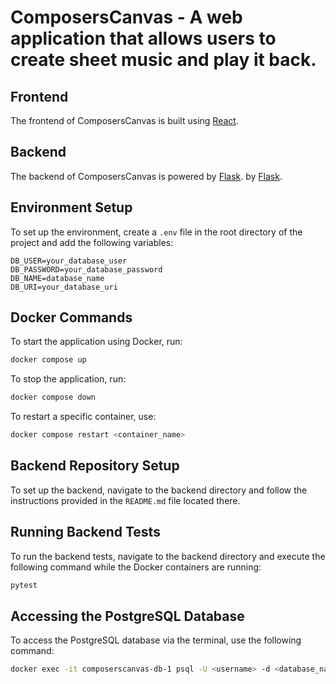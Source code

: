 # ComposersCanvas - A web application that allows users to create sheet music and play it back.
## Frontend

The frontend of ComposersCanvas is built using [React](https://reactjs.org/).

## Backend

The backend of ComposersCanvas is powered by [Flask](https://flask.palletsprojects.com/).
 by [Flask](https://flask.palletsprojects.com/).

## Environment Setup

To set up the environment, create a `.env` file in the root directory of the project and add the following variables:

```
DB_USER=your_database_user
DB_PASSWORD=your_database_password
DB_NAME=database_name
DB_URI=your_database_uri
```

## Docker Commands

To start the application using Docker, run:

```sh
docker compose up
```

To stop the application, run:

```sh
docker compose down
```

To restart a specific container, use:

```sh
docker compose restart <container_name>
```

## Backend Repository Setup

To set up the backend, navigate to the backend directory and follow the instructions provided in the `README.md` file located there.

## Running Backend Tests

To run the backend tests, navigate to the backend directory and execute the following command while the Docker containers are running:

```sh
pytest
```


## Accessing the PostgreSQL Database

To access the PostgreSQL database via the terminal, use the following command:

```sh
docker exec -it composerscanvas-db-1 psql -U <username> -d <database_name>
```